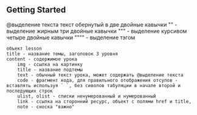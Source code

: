 ## Getting Started

 @выделение текста
    текст обернутый в две двойные кавычки "" - выделение жирным
                     три двойные кавычки """ - выделение курсивом
                     четыре двойные кавычки """" - выделение тэгом


    объект lesson
    title - название темы, заголовок 3 уровня
    content - содержимое урока
        img - ссылка на картинку
        title - название подтемы
        text - обычный текст урока, может содержать @выделение текста
        code - фрагмент кода, для правильного отображения отсупов - вставлять используя ` `, без сиволов табуляции в начале второй и последующих строк
        ulist, olist - списки ненумерованный и нумерованный
        link - ссылка на сторонний ресурс, объект с полями href и title,
        note - сноска "важно"
